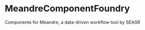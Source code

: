 MeandreComponentFoundry
=======================

Components for Meandre, a data-driven workflow tool by SEASR